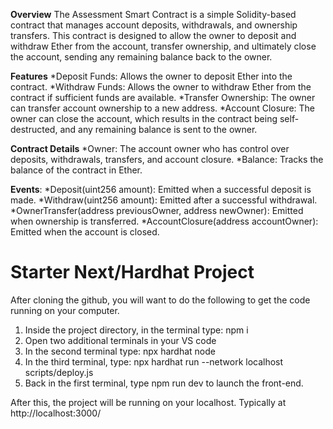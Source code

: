 **Overview**
The Assessment Smart Contract is a simple Solidity-based contract that manages account deposits, withdrawals, and ownership transfers. This contract is designed to allow the owner to deposit and withdraw Ether from the account, transfer ownership, and ultimately close the account, sending any remaining balance back to the owner.

**Features**
*Deposit Funds: Allows the owner to deposit Ether into the contract.
*Withdraw Funds: Allows the owner to withdraw Ether from the contract if sufficient funds are available.
*Transfer Ownership: The owner can transfer account ownership to a new address.
*Account Closure: The owner can close the account, which results in the contract being self-destructed, and any remaining balance is sent to the owner.

**Contract Details**
*Owner: The account owner who has control over deposits, withdrawals, transfers, and account closure.
*Balance: Tracks the balance of the contract in Ether.

**Events**:
*Deposit(uint256 amount): Emitted when a successful deposit is made.
*Withdraw(uint256 amount): Emitted after a successful withdrawal.
*OwnerTransfer(address previousOwner, address newOwner): Emitted when ownership is transferred.
*AccountClosure(address accountOwner): Emitted when the account is closed.








# Starter Next/Hardhat Project

After cloning the github, you will want to do the following to get the code running on your computer.

1. Inside the project directory, in the terminal type: npm i
2. Open two additional terminals in your VS code
3. In the second terminal type: npx hardhat node
4. In the third terminal, type: npx hardhat run --network localhost scripts/deploy.js
5. Back in the first terminal, type npm run dev to launch the front-end.

After this, the project will be running on your localhost. 
Typically at http://localhost:3000/
